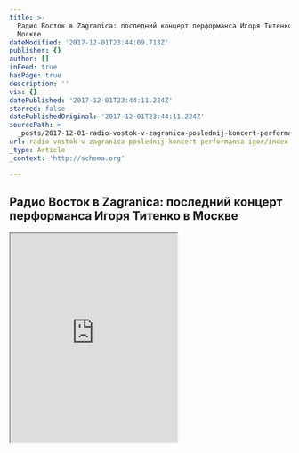 ```yaml
---
title: >-
  Радио Восток в Zagranica: последний концерт перформанса Игоря Титенко в
  Москве 
dateModified: '2017-12-01T23:44:09.713Z'
publisher: {}
author: []
inFeed: true
hasPage: true
description: ''
via: {}
datePublished: '2017-12-01T23:44:11.224Z'
starred: false
datePublishedOriginal: '2017-12-01T23:44:11.224Z'
sourcePath: >-
  _posts/2017-12-01-radio-vostok-v-zagranica-poslednij-koncert-performansa-igor.md
url: radio-vostok-v-zagranica-poslednij-koncert-performansa-igor/index.html
_type: Article
_context: 'http://schema.org'

---
```

## Радио Восток в Zagranica: последний концерт перформанса Игоря Титенко в Москве 

<iframe src="https://the-grid.github.io/ed-userhtml/?g=eJxdkNFugzAMRX8FWeoegS6spaxp1Zd9wX4gDYZEDXHkhCH-fhm8TbLka-vcK9lXO7CasIisJZiUQuyqalmWclAan0SvUtNUBTeP1scqUExlMOFuGAe54QfxOLx_5fpvyquVZsaXmuZodR7_3DH341E0bXtqLkLUl-bcvi22T0Z-1DUUu4RNG7SjSRLE-QRFTKtDCU_iHrnz5PGTfpAHR0tnbN-jz4xmcs76UYInKLbLdoOEnKdchr9Z-RgUo9erhMQzwu1a7V-4_QL_FVxM" height="376" style=""></iframe>